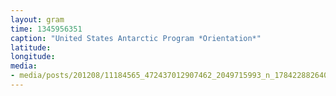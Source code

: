 ```yaml
---
layout: gram
time: 1345956351
caption: "United States Antarctic Program *Orientation*"
latitude: 
longitude: 
media:
- media/posts/201208/11184565_472437012907462_2049715993_n_17842288264000351.jpg
---
```

